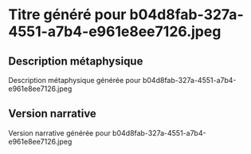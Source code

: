 # Titre généré pour b04d8fab-327a-4551-a7b4-e961e8ee7126.jpeg

## Description métaphysique
Description métaphysique générée pour b04d8fab-327a-4551-a7b4-e961e8ee7126.jpeg

## Version narrative
Version narrative générée pour b04d8fab-327a-4551-a7b4-e961e8ee7126.jpeg
